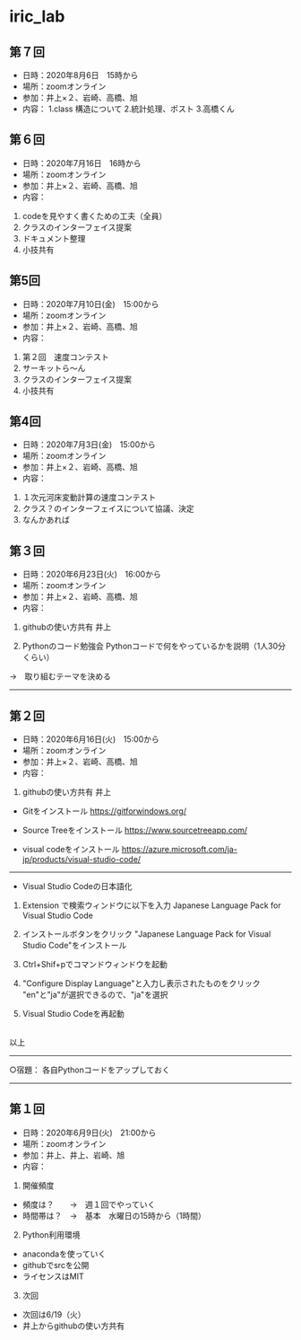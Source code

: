 # iric_lab

## 第７回
- 日時：2020年8月6日　15時から
- 場所：zoomオンライン
- 参加：井上×２、岩崎、高橋、旭
- 内容：
1.class 構造について
2.統計処理、ポスト
3.高橋くん

## 第６回
- 日時：2020年7月16日　16時から
- 場所：zoomオンライン
- 参加：井上×２、岩崎、高橋、旭
- 内容：
1. codeを見やすく書くための工夫（全員）
2. クラスのインターフェイス提案
3. ドキュメント整理
4. 小技共有

## 第5回　
- 日時：2020年7月10日(金)　15:00から
- 場所：zoomオンライン
- 参加：井上×２、岩崎、高橋、旭
- 内容：

1. 第２回　速度コンテスト
2. サーキットら～ん　
3. クラスのインターフェイス提案
4. 小技共有


## 第4回　
- 日時：2020年7月3日(金)　15:00から
- 場所：zoomオンライン
- 参加：井上×２、岩崎、高橋、旭
- 内容：

1. １次元河床変動計算の速度コンテスト
2. クラス？のインターフェイスについて協議、決定
3. なんかあれば


## 第３回　
- 日時：2020年6月23日(火)　16:00から
- 場所：zoomオンライン
- 参加：井上×２、岩崎、高橋、旭
- 内容：

1. githubの使い方共有 井上

2. Pythonのコード勉強会
Pythonコードで何をやっているかを説明（1人30分くらい）

→　取り組むテーマを決める


---

## 第２回　
- 日時：2020年6月16日(火)　15:00から
- 場所：zoomオンライン
- 参加：井上×２、岩崎、高橋、旭
- 内容：

1. githubの使い方共有 井上
- Gitをインストール
https://gitforwindows.org/

- Source Treeをインストール
https://www.sourcetreeapp.com/

- visual codeをインストール
https://azure.microsoft.com/ja-jp/products/visual-studio-code/

---

- Visual Studio Codeの日本語化
1. Extension で検索ウィンドウに以下を入力
Japanese Language Pack for Visual Studio Code

2. インストールボタンをクリック
"Japanese Language Pack for Visual Studio Code"をインストール

3. Ctrl+Shif+pでコマンドウィンドウを起動

4. "Configure Display Language"と入力し表示されたものをクリック
"en"と"ja"が選択できるので、"ja"を選択

5. Visual Studio Codeを再起動
<br>
以上

---


○宿題：
各自Pythonコードをアップしておく



---

## 第１回　
- 日時：2020年6月9日(火)　21:00から
- 場所：zoomオンライン
- 参加：井上、井上、岩崎、旭
- 内容：

1. 開催頻度
- 頻度は？　　→　週１回でやっていく
- 時間帯は？　→　基本　水曜日の15時から（1時間）

2. Python利用環境
- anacondaを使っていく
- githubでsrcを公開
- ライセンスはMIT

3. 次回　
- 次回は6/19（火）
- 井上からgithubの使い方共有
